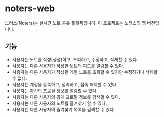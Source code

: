 # noters-web

노터스(Noters)는 실시간 노트 공유 플랫폼입니다. 이 프로젝트는 노터스의 웹 버전입니다.

## 기능

- 사용자는 노트를 작성(생성)하고, 조회하고, 수정하고, 삭제할 수 있다.
- 사용자는 다른 사용자가 작성한 노트의 피드를 열람할 수 있다.
- 사용자는 다른 사용자가 작성한 개별 노트를 조회할 수 있지만 수정하거나 삭제할 수 없다.
- 사용자는 계정을 등록하고, 접속하고, 접속 해제할 수 있다.
- 사용자는 자신의 프로필 정보를 열람할 수 있다.
- 사용자는 다른 사용자의 공개 프로필 정보를 검색할 수 있다.
- 사용자는 다른 사용자의 노트를 즐겨찾기 할 수 있다.
- 사용자는 다른 사용자의 즐겨찾기 목록을 검색할 수 있다.

